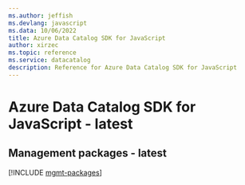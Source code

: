```yaml
---
ms.author: jeffish
ms.devlang: javascript
ms.data: 10/06/2022
title: Azure Data Catalog SDK for JavaScript
author: xirzec
ms.topic: reference
ms.service: datacatalog
description: Reference for Azure Data Catalog SDK for JavaScript
---
```

# Azure Data Catalog SDK for JavaScript - latest

## Management packages - latest
[!INCLUDE [mgmt-packages](data-catalog-mgmt-index.md)]